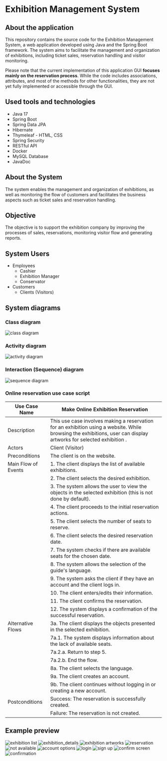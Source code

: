 # Exhibition Management System

## About the application
This repository contains the source code for the Exhibition Management System, a web application developed using Java and the Spring Boot framework. 
The system aims to facilitate the management and organization of exhibitions, including ticket sales, reservation handling and visitor monitoring.

Please note that the current implementation of this application GUI <b>focuses mainly on the reservation process</b>. 
While the code includes associations, attributes, and most of the methods for other functionalities, 
they are not yet fully implemented or accessible through the GUI.

## Used tools and technologies
- Java 17
- Spring Boot
- Spring Data JPA
- Hibernate
- Thymeleaf - HTML, CSS
- Spring Security
- RESTful API
- Docker
- MySQL Database
- JavaDoc

## About the System
The system enables the management and organization of exhibitions, as well as monitoring the flow of customers and facilitates the business aspects such as ticket sales and reservation handling.

## Objective
The objective is to support the exhibition company by improving the processes of sales, reservations, monitoring visitor flow and generating reports.

## System Users
- Employees
  - Cashier
  - Exhibition Manager
  - Conservator
- Customers
  - Clients (Visitors)
 
## System diagrams
### Class diagram
![class diagram](/sample-images/cd_exhibition_management_system.svg)

### Activity diagram
![activity diagram](/sample-images/ad_online_reservation.svg)

### Interaction (Sequence) diagram
![sequence diagram](/sample-images/sd_online_reservation.svg)

### Online reservation use case script

| Use Case Name                           | Make Online Exhibition Reservation                          |
| --------------------------------------- | ---------------------------------------------------------- |
| Description                             | This use case involves making a reservation for an exhibition using a website. While browsing the exhibitions, user can display artworks for selected exhibition . |
| Actors                                  | Client (Visitor)                                           |
| Preconditions                          | The client is on the website.                              |
| Main Flow of Events                     | 1. The client displays the list of available exhibitions.   |
|                                         | 2. The client selects the desired exhibition.               |
|                                         | 3. The system allows the user to view the objects in the selected exhibition (this is not done by default). |
|                                         | 4. The client proceeds to the initial reservation actions.  |
|                                         | 5. The client selects the number of seats to reserve.       |
|                                         | 6. The client selects the desired reservation date.         |
|                                         | 7. The system checks if there are available seats for the chosen date. |
|                                         | 8. The system allows the selection of the guide's language. |
|                                         | 9. The system asks the client if they have an account and the client logs in. |
|                                         | 10. The client enters/edits their information.              |
|                                         | 11. The client confirms the reservation.                    |
|                                         | 12. The system displays a confirmation of the successful reservation. |
| Alternative Flows                       | 3a. The client displays the objects presented in the selected exhibition. |
|                                         | 7a.1. The system displays information about the lack of available seats. |
|                                         | 7a.2.a. Return to step 5.                                   |
|                                         | 7a.2.b. End the flow.                                       |
|                                         | 8a. The client selects the language.                        |
|                                         | 9a. The client creates an account.                          |
|                                         | 9b. The client continues without logging in or creating a new account. |
| Postconditions                          | Success: The reservation is successfully created.           |
|                                         | Failure: The reservation is not created.                    |

## Example preview
![exhibition list](/sample-images/exhibition_list.png)
![exhibition_details](/sample-images/exhibition_details.png)
![exhibition artworks](/sample-images/exhibition_artworks.png)
![reservation](/sample-images/pre_reservation.png)
![not available](/sample-images/reservation_not_available.png)
![account options](/sample-images/account_options.png)
![login](/sample-images/login.png)
![sign up](/sample-images/signup.png)
![confirm screen](/sample-images/confirm_reservation.png)
![confirmation](/sample-images/reservation_confirmation.png)

